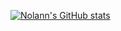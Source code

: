 [![Nolann's GitHub stats](https://github-readme-stats.vercel.app/api?username=NolannB14&show_icons=true&theme=dark)](https://github.com/anuraghazra/github-readme-stats)
